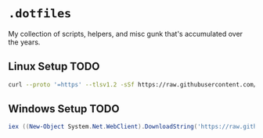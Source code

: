# `.dotfiles`
My collection of scripts, helpers, and misc gunk that's accumulated over the years.

## Linux Setup **TODO**
```sh
curl --proto '=https' --tlsv1.2 -sSf https://raw.githubusercontent.com/trolleyman/dotfiles/master/init.sh | sh
```

## Windows Setup **TODO**
```powershell
iex ((New-Object System.Net.WebClient).DownloadString('https://raw.githubusercontent.com/trolleyman/dotfiles/master/init.ps1'))
```
